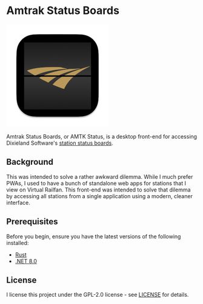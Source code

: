 # Amtrak Status Boards

<img title="" src="./assets/icon.png" alt="" data-align="center" width="270">

Amtrak Status Boards, or AMTK Status, is a desktop front-end for accessing Dixieland Software's [station status boards](https://dixielandsoftware.net/Amtrak/solari/). 

## Background

This was intended to solve a rather awkward dilemma. While I much prefer PWAs, I used to have a bunch of standalone web apps for stations that I view on Virtual Railfan. This front-end was intended to solve that dilemma by accessing all stations from a single application using a modern, cleaner interface.

## Prerequisites

Before you begin, ensure you have the latest versions of the following installed:

- [Rust](https://www.rust-lang.org/tools/install)
- [.NET 8.0](https://dotnet.microsoft.com/en-us/)

## License

I license this project under the GPL-2.0 license - see [LICENSE](LICENSE) for details.